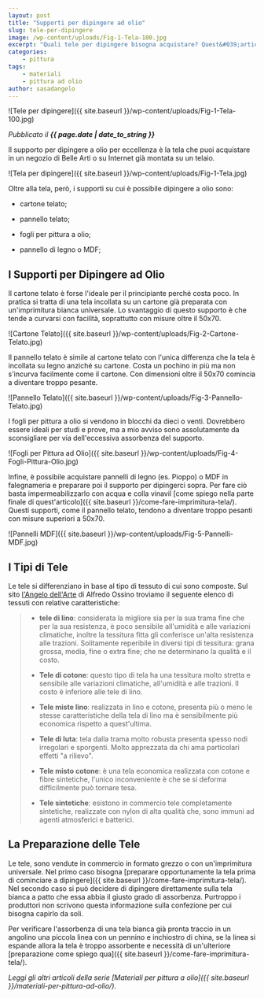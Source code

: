 ```yaml
---
layout: post
title: "Supporti per dipingere ad olio"
slug: tele-per-dipingere
image: /wp-content/uploads/Fig-1-Tela-100.jpg
excerpt: "Quali tele per dipingere bisogna acquistare? Quest&#039;articolo fa una panoramica dei supporti per dipingere disponibili in commercio per aiutarti nella scelta."
categories:
    - pittura
tags:
    - materiali
    - pittura ad olio
author: sasadangelo
---
```


![Tele per dipingere]({{ site.baseurl }}/wp-content/uploads/Fig-1-Tela-100.jpg)

_Pubblicato il **{{ page.date | date_to_string }}**_

Il supporto per dipingere a olio per eccellenza è la tela che puoi acquistare in un negozio di Belle Arti o su Internet già montata su un telaio.

![Tela per dipingere]({{ site.baseurl }}/wp-content/uploads/Fig-1-Tela.jpg)

Oltre alla tela, però, i supporti su cui è possibile dipingere a olio sono:

- cartone telato;
    
- pannello telato;
    
- fogli per pittura a olio;
    
- pannello di legno o MDF;
    

## I Supporti per Dipingere ad Olio

Il cartone telato è forse l'ideale per il principiante perché costa poco. In pratica si tratta di una tela incollata su un cartone già preparata con un'imprimitura bianca universale. Lo svantaggio di questo supporto è che tende a curvarsi con facilità, soprattutto con misure oltre il 50x70.

![Cartone Telato]({{ site.baseurl }}/wp-content/uploads/Fig-2-Cartone-Telato.jpg)

Il pannello telato è simile al cartone telato con l'unica differenza che la tela è incollata su legno anziché su cartone. Costa un pochino in più ma non s'incurva facilmente come il cartone. Con dimensioni oltre il 50x70 comincia a diventare troppo pesante.

![Pannello Telato]({{ site.baseurl }}/wp-content/uploads/Fig-3-Pannello-Telato.jpg)

I fogli per pittura a olio si vendono in blocchi da dieci o venti. Dovrebbero essere ideali per studi e prove, ma a mio avviso sono assolutamente da sconsigliare per via dell'eccessiva assorbenza del supporto.

![Fogli per Pittura ad Olio]({{ site.baseurl }}/wp-content/uploads/Fig-4-Fogli-Pittura-Olio.jpg)

Infine, è possibile acquistare pannelli di legno (es. Pioppo) o MDF in falegnameria e preparare poi il supporto per dipingerci sopra. Per fare ciò basta impermeabilizzarlo con acqua e colla vinavil [come spiego nella parte finale di quest'articolo]({{ site.baseurl }}/come-fare-imprimitura-tela/). Questi supporti, come il pannello telato, tendono a diventare troppo pesanti con misure superiori a 50x70.

![Pannelli MDF]({{ site.baseurl }}/wp-content/uploads/Fig-5-Pannelli-MDF.jpg)

## I Tipi di Tele

Le tele si differenziano in base al tipo di tessuto di cui sono composte. Sul sito [l'Angelo dell'Arte](http://angoloarte.altervista.org/TELE.htm) di Alfredo Ossino troviamo il seguente elenco di tessuti con relative caratteristiche:

> - **tele di lino**: considerata la migliore sia per la sua trama fine che per la sua resistenza, è poco sensibile all'umidità e alle variazioni climatiche, inoltre la tessitura fitta gli conferisce un'alta resistenza alle trazioni. Solitamente reperibile in diversi tipi di tessitura: grana grossa, media, fine o extra fine; che ne determinano la qualità e il costo.
>     
> - **Tele di cotone**: questo tipo di tela ha una tessitura molto stretta e sensibile alle variazioni climatiche, all'umidità e alle trazioni. Il costo è inferiore alle tele di lino.
>     
> - **Tele miste lino**: realizzata in lino e cotone, presenta più o meno le stesse caratteristiche della tela di lino ma è sensibilmente più economica rispetto a quest'ultima.
>     
> - **Tele di Iuta**: tela dalla trama molto robusta presenta spesso nodi irregolari e sporgenti. Molto apprezzata da chi ama particolari effetti "a rilievo".
>     
> - **Tele misto cotone**: è una tela economica realizzata con cotone e fibre sintetiche, l'unico inconveniente è che se si deforma difficilmente può tornare tesa.
>     
> - **Tele sintetiche**: esistono in commercio tele completamente sintetiche, realizzate con nylon di alta qualità che, sono immuni ad agenti atmosferici e batterici.
>     

## La Preparazione delle Tele

Le tele, sono vendute in commercio in formato grezzo o con un'imprimitura universale. Nel primo caso bisogna [preparare opportunamente la tela prima di cominciare a dipingere]({{ site.baseurl }}/come-fare-imprimitura-tela/). Nel secondo caso si può decidere di dipingere direttamente sulla tela bianca a patto che essa abbia il giusto grado di assorbenza. Purtroppo i produttori non scrivono questa informazione sulla confezione per cui bisogna capirlo da soli.

Per verificare l'assorbenza di una tela bianca già pronta traccio in un angolino una piccola linea con un pennino e inchiostro di china, se la linea si espande allora la tela è troppo assorbente e necessità di un'ulteriore [preparazione come spiego qua]({{ site.baseurl }}/come-fare-imprimitura-tela/).

_Leggi gli altri articoli della serie [Materiali per pittura a olio]({{ site.baseurl }}/materiali-per-pittura-ad-olio/)._
